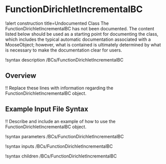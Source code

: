 # FunctionDirichletIncrementalBC

!alert construction title=Undocumented Class
The FunctionDirichletIncrementalBC has not been documented. The content listed below should be used as a starting point for
documenting the class, which includes the typical automatic documentation associated with a
MooseObject; however, what is contained is ultimately determined by what is necessary to make the
documentation clear for users.

!syntax description /BCs/FunctionDirichletIncrementalBC

## Overview

!! Replace these lines with information regarding the FunctionDirichletIncrementalBC object.

## Example Input File Syntax

!! Describe and include an example of how to use the FunctionDirichletIncrementalBC object.

!syntax parameters /BCs/FunctionDirichletIncrementalBC

!syntax inputs /BCs/FunctionDirichletIncrementalBC

!syntax children /BCs/FunctionDirichletIncrementalBC
